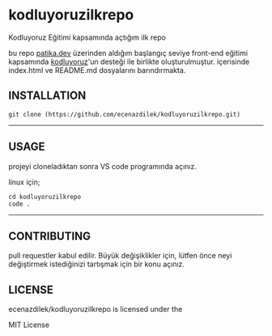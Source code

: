 # kodluyoruzilkrepo
Kodluyoruz Eğitimi kapsamında açtığım ilk repo

bu repo [patika.dev](https://www.patika.dev/tr) üzerinden aldığım başlangıç seviye front-end eğitimi kapsamında [kodluyoruz](https://kodluyoruz.org/tr/kodluyoruz/)'un desteği ile birlikte oluşturulmuştur.
içerisinde index.html ve README.md dosyalarını barındırmakta.


## INSTALLATION
    git clone (https://github.com/ecenazdilek/kodluyoruzilkrepo.git)

 ----   
## USAGE
projeyi cloneladıktan sonra VS code programında açınız.

linux için;

    cd kodluyoruzilkrepo
    code .
----
## CONTRIBUTING
pull requestler kabul edilir. Büyük değişiklikler için, lütfen önce neyi değiştirmek istediğinizi tartışmak için bir konu açınız.

## LICENSE

ecenazdilek/kodluyoruzilkrepo is licensed under the

MIT License
